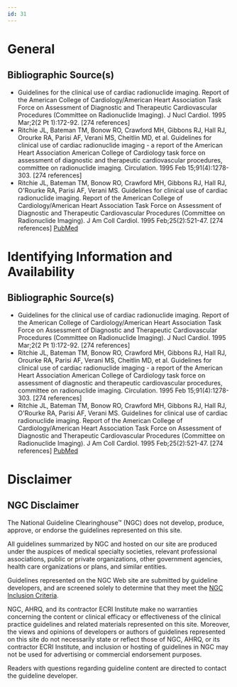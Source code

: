 ```yaml
---
id: 31
---
```


# General

## Bibliographic Source(s)

- Guidelines for the clinical use of cardiac radionuclide imaging. Report of the American College of Cardiology/American Heart Association Task Force on Assessment of Diagnostic and Therapeutic Cardiovascular Procedures (Committee on Radionuclide Imaging). J Nucl Cardiol. 1995 Mar;2(2 Pt 1):172-92. [274 references]
- Ritchie JL, Bateman TM, Bonow RO, Crawford MH, Gibbons RJ, Hall RJ, Orourke RA, Parisi AF, Verani MS, Cheitlin MD, et al. Guidelines for clinical use of cardiac radionuclide imaging - a report of the American Heart Association American College of Cardiology task force on assessment of diagnostic and therapeutic cardiovascular procedures, committee on radionuclide imaging. Circulation. 1995 Feb 15;91(4):1278-303. [274 references]
- Ritchie JL, Bateman TM, Bonow RO, Crawford MH, Gibbons RJ, Hall RJ, O'Rourke RA, Parisi AF, Verani MS. Guidelines for clinical use of cardiac radionuclide imaging. Report of the American College of Cardiology/American Heart Association Task Force on Assessment of Diagnostic and Therapeutic Cardiovascular Procedures (Committee on Radionuclide Imaging). J Am Coll Cardiol. 1995 Feb;25(2):521-47. [274 references] [ PubMed ](http://www.ncbi.nlm.nih.gov/entrez/query.fcgi?cmd=Retrieve&db=pubmed&dopt=Abstract&list_uids=7829809)

# Identifying Information and Availability

## Bibliographic Source(s)

- Guidelines for the clinical use of cardiac radionuclide imaging. Report of the American College of Cardiology/American Heart Association Task Force on Assessment of Diagnostic and Therapeutic Cardiovascular Procedures (Committee on Radionuclide Imaging). J Nucl Cardiol. 1995 Mar;2(2 Pt 1):172-92. [274 references]
- Ritchie JL, Bateman TM, Bonow RO, Crawford MH, Gibbons RJ, Hall RJ, Orourke RA, Parisi AF, Verani MS, Cheitlin MD, et al. Guidelines for clinical use of cardiac radionuclide imaging - a report of the American Heart Association American College of Cardiology task force on assessment of diagnostic and therapeutic cardiovascular procedures, committee on radionuclide imaging. Circulation. 1995 Feb 15;91(4):1278-303. [274 references]
- Ritchie JL, Bateman TM, Bonow RO, Crawford MH, Gibbons RJ, Hall RJ, O'Rourke RA, Parisi AF, Verani MS. Guidelines for clinical use of cardiac radionuclide imaging. Report of the American College of Cardiology/American Heart Association Task Force on Assessment of Diagnostic and Therapeutic Cardiovascular Procedures (Committee on Radionuclide Imaging). J Am Coll Cardiol. 1995 Feb;25(2):521-47. [274 references] [ PubMed ](http://www.ncbi.nlm.nih.gov/entrez/query.fcgi?cmd=Retrieve&db=pubmed&dopt=Abstract&list_uids=7829809)

# Disclaimer

## NGC Disclaimer

The National Guideline Clearinghouse™ (NGC) does not develop, produce, approve, or endorse the guidelines represented on this site.

All guidelines summarized by NGC and hosted on our site are produced under the auspices of medical specialty societies, relevant professional associations, public or private organizations, other government agencies, health care organizations or plans, and similar entities.

Guidelines represented on the NGC Web site are submitted by guideline developers, and are screened solely to determine that they meet the [NGC Inclusion Criteria](/help-and-about/summaries/inclusion-criteria).

NGC, AHRQ, and its contractor ECRI Institute make no warranties concerning the content or clinical efficacy or effectiveness of the clinical practice guidelines and related materials represented on this site. Moreover, the views and opinions of developers or authors of guidelines represented on this site do not necessarily state or reflect those of NGC, AHRQ, or its contractor ECRI Institute, and inclusion or hosting of guidelines in NGC may not be used for advertising or commercial endorsement purposes.

Readers with questions regarding guideline content are directed to contact the guideline developer.

